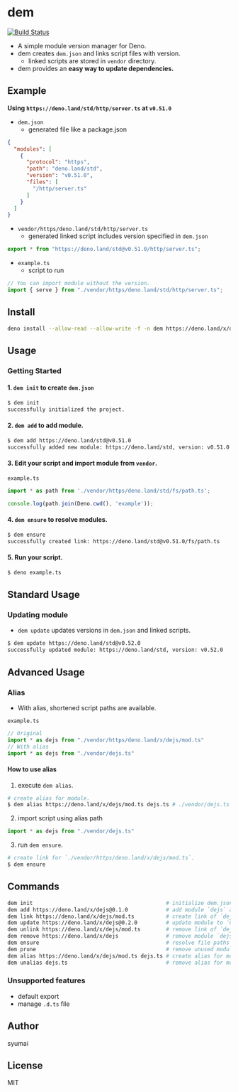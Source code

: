 # dem

[![Build Status](https://github.com/syumai/dem/workflows/test/badge.svg?branch=master)](https://github.com/syumai/dem/actions)

- A simple module version manager for Deno.
- dem creates `dem.json` and links script files with version.
  - linked scripts are stored in `vendor` directory.
- dem provides an **easy way to update dependencies.**

## Example

**Using `https://deno.land/std/http/server.ts` at `v0.51.0`**

- `dem.json`
  - generated file like a package.json

```json
{
  "modules": [
    {
      "protocol": "https",
      "path": "deno.land/std",
      "version": "v0.51.0",
      "files": [
        "/http/server.ts"
      ]
    }
  ]
}
```

- `vendor/https/deno.land/std/http/server.ts`
  - generated linked script includes version specified in `dem.json`

```ts
export * from "https://deno.land/std@v0.51.0/http/server.ts";
```

- `example.ts`
  - script to run

```ts
// You can import module without the version.
import { serve } from "./vendor/https/deno.land/std/http/server.ts";
```

## Install

```sh
deno install --allow-read --allow-write -f -n dem https://deno.land/x/dem@0.8.0/cmd.ts
```

## Usage

### Getting Started

#### 1. `dem init` to create `dem.json`

```sh
$ dem init
successfully initialized the project.
```

#### 2. `dem add` to add module.

```sh
$ dem add https://deno.land/std@v0.51.0
successfully added new module: https://deno.land/std, version: v0.51.0
```

#### 3. Edit your script and import module from `vendor`.

`example.ts`

```ts
import * as path from './vendor/https/deno.land/std/fs/path.ts';

console.log(path.join(Deno.cwd(), 'example'));
```

#### 4. `dem ensure` to resolve modules.

```sh
$ dem ensure
successfully created link: https://deno.land/std@v0.51.0/fs/path.ts
```

#### 5. Run your script.

```sh
$ deno example.ts
```

## Standard Usage

### Updating module

* `dem update` updates versions in `dem.json` and linked scripts.

```sh
$ dem update https://deno.land/std@v0.52.0
successfully updated module: https://deno.land/std, version: v0.52.0
```

## Advanced Usage

### Alias

* With alias, shortened script paths are available.

`example.ts`

```ts
// Original
import * as dejs from "./vendor/https/deno.land/x/dejs/mod.ts"
// With alias
import * as dejs from "./vendor/dejs.ts"
```

#### How to use alias

1. execute `dem alias`.

```sh
# create alias for module.
$ dem alias https://deno.land/x/dejs/mod.ts dejs.ts # ./vendor/dejs.ts will be created.
```

2. import script using alias path

```ts
import * as dejs from "./vendor/dejs.ts"
```

3. run `dem ensure`.

```sh
# create link for `./vendor/https/deno.land/x/dejs/mod.ts`.
$ dem ensure
```

## Commands

```sh
dem init                                          # initialize dem.json
dem add https://deno.land/x/dejs@0.1.0            # add module `dejs` and set its version to `0.1.0`
dem link https://deno.land/x/dejs/mod.ts          # create link of `dejs@0.1.0/mod.ts` and put it into vendor.
dem update https://deno.land/x/dejs@0.2.0         # update module to `0.2.0`
dem unlink https://deno.land/x/dejs/mod.ts        # remove link of `dejs@0.2.0/mod.ts`.
dem remove https://deno.land/x/dejs               # remove module `dejs`
dem ensure                                        # resolve file paths of added modules used in project and link them.
dem prune                                         # remove unused modules and linked scripts.
dem alias https://deno.land/x/dejs/mod.ts dejs.ts # create alias for module and put it into vendor.
dem unalias dejs.ts                               # remove alias for module.
```

### Unsupported features

- default export
- manage `.d.ts` file

## Author

syumai

## License

MIT
